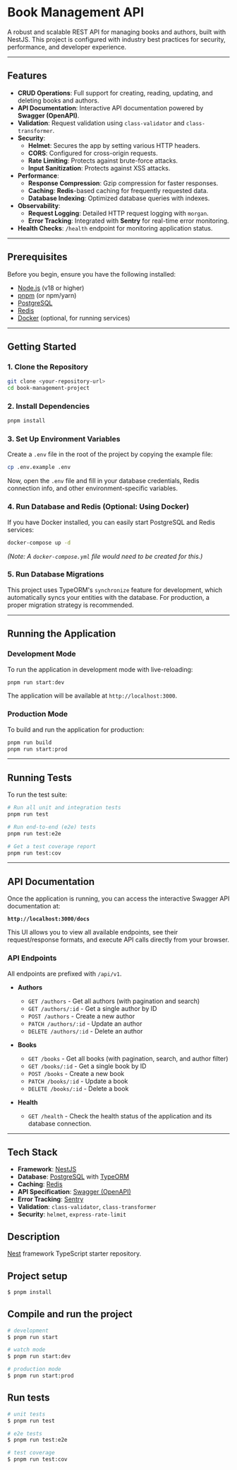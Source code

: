# Book Management API

A robust and scalable REST API for managing books and authors, built with NestJS. This project is configured with industry best practices for security, performance, and developer experience.

---

## Features

- **CRUD Operations**: Full support for creating, reading, updating, and deleting books and authors.
- **API Documentation**: Interactive API documentation powered by **Swagger (OpenAPI)**.
- **Validation**: Request validation using `class-validator` and `class-transformer`.
- **Security**:
  - **Helmet**: Secures the app by setting various HTTP headers.
  - **CORS**: Configured for cross-origin requests.
  - **Rate Limiting**: Protects against brute-force attacks.
  - **Input Sanitization**: Protects against XSS attacks.
- **Performance**:
  - **Response Compression**: Gzip compression for faster responses.
  - **Caching**: **Redis**-based caching for frequently requested data.
  - **Database Indexing**: Optimized database queries with indexes.
- **Observability**:
  - **Request Logging**: Detailed HTTP request logging with `morgan`.
  - **Error Tracking**: Integrated with **Sentry** for real-time error monitoring.
- **Health Checks**: `/health` endpoint for monitoring application status.

---

## Prerequisites

Before you begin, ensure you have the following installed:
- [Node.js](https://nodejs.org/) (v18 or higher)
- [pnpm](https://pnpm.io/) (or npm/yarn)
- [PostgreSQL](https://www.postgresql.org/)
- [Redis](https://redis.io/)
- [Docker](https://www.docker.com/) (optional, for running services)

---

## Getting Started

### 1. Clone the Repository

```bash
git clone <your-repository-url>
cd book-management-project
```

### 2. Install Dependencies

```bash
pnpm install
```

### 3. Set Up Environment Variables

Create a `.env` file in the root of the project by copying the example file:

```bash
cp .env.example .env
```

Now, open the `.env` file and fill in your database credentials, Redis connection info, and other environment-specific variables.

### 4. Run Database and Redis (Optional: Using Docker)

If you have Docker installed, you can easily start PostgreSQL and Redis services:

```bash
docker-compose up -d
```
*(Note: A `docker-compose.yml` file would need to be created for this.)*

### 5. Run Database Migrations

This project uses TypeORM's `synchronize` feature for development, which automatically syncs your entities with the database. For production, a proper migration strategy is recommended.

---

## Running the Application

### Development Mode

To run the application in development mode with live-reloading:

```bash
pnpm run start:dev
```

The application will be available at `http://localhost:3000`.

### Production Mode

To build and run the application for production:

```bash
pnpm run build
pnpm run start:prod
```

---

## Running Tests

To run the test suite:

```bash
# Run all unit and integration tests
pnpm run test

# Run end-to-end (e2e) tests
pnpm run test:e2e

# Get a test coverage report
pnpm run test:cov
```

---

## API Documentation

Once the application is running, you can access the interactive Swagger API documentation at:

**`http://localhost:3000/docs`**

This UI allows you to view all available endpoints, see their request/response formats, and execute API calls directly from your browser.

### API Endpoints

All endpoints are prefixed with `/api/v1`.

- **Authors**
  - `GET /authors` - Get all authors (with pagination and search)
  - `GET /authors/:id` - Get a single author by ID
  - `POST /authors` - Create a new author
  - `PATCH /authors/:id` - Update an author
  - `DELETE /authors/:id` - Delete an author

- **Books**
  - `GET /books` - Get all books (with pagination, search, and author filter)
  - `GET /books/:id` - Get a single book by ID
  - `POST /books` - Create a new book
  - `PATCH /books/:id` - Update a book
  - `DELETE /books/:id` - Delete a book

- **Health**
  - `GET /health` - Check the health status of the application and its database connection.

---

## Tech Stack

- **Framework**: [NestJS](https://nestjs.com/)
- **Database**: [PostgreSQL](https://www.postgresql.org/) with [TypeORM](https://typeorm.io/)
- **Caching**: [Redis](https://redis.io/)
- **API Specification**: [Swagger (OpenAPI)](https://swagger.io/)
- **Error Tracking**: [Sentry](https://sentry.io/)
- **Validation**: `class-validator`, `class-transformer`
- **Security**: `helmet`, `express-rate-limit`

## Description

[Nest](https://github.com/nestjs/nest) framework TypeScript starter repository.

## Project setup

```bash
$ pnpm install
```

## Compile and run the project

```bash
# development
$ pnpm run start

# watch mode
$ pnpm run start:dev

# production mode
$ pnpm run start:prod
```

## Run tests

```bash
# unit tests
$ pnpm run test

# e2e tests
$ pnpm run test:e2e

# test coverage
$ pnpm run test:cov
```
